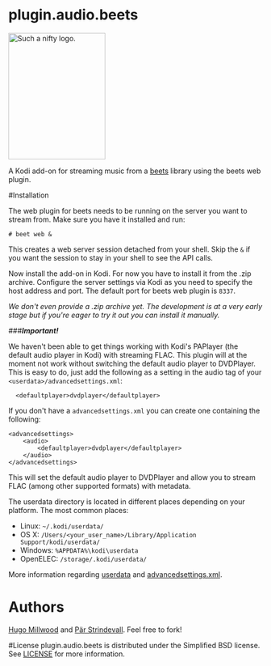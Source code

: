# plugin.audio.beets
<img src="https://raw.githubusercontent.com/HugoMillwood/plugin.audio.beets/master/icon.png"  width="192" height="250" alt="Such a nifty logo.">

A Kodi add-on for streaming music from a [beets](https://github.com/sampsyo/beets) library using the beets web plugin.

#Installation

The web plugin for beets needs to be running on the server you want to stream from. Make sure you have it installed and run:

	# beet web &

This creates a web server session detached from your shell. Skip the ``&`` if you want the session to stay in your shell to see the API calls.

Now install the add-on in Kodi. For now you have to install it from the .zip archive. Configure the server settings via Kodi as you need to specify the host address and port. The default port for beets web plugin is ``8337``.

*We don't even provide a .zip archive yet. The development is at a very early stage but if you're eager to try it out you can install it manually.*

###**_Important!_**

We haven't been able to get things working with Kodi's PAPlayer (the default audio player in Kodi) with streaming FLAC. This plugin will at the moment not work without switching the default audio player to DVDPlayer. This is easy to do, just add the following as a setting in the audio tag of your ``<userdata>/advancedsettings.xml``:

	  <defaultplayer>dvdplayer</defaultplayer>

If you don't have a ``advancedsettings.xml`` you can create one containing the following:

	<advancedsettings>
    	<audio>
	  		<defaultplayer>dvdplayer</defaultplayer>
		</audio>
	</advancedsettings>
	
This will set the default audio player to DVDPlayer and allow you to stream FLAC (among other supported formats) with metadata.

The userdata directory is located in different places depending on your platform. The most common places:

- Linux: ``~/.kodi/userdata/``
- OS X: ``/Users/<your_user_name>/Library/Application Support/kodi/userdata/``
- Windows: ``%APPDATA%\kodi\userdata``
- OpenELEC: ``/storage/.kodi/userdata/`` 

More information regarding [userdata](http://kodi.wiki/view/Userdata) and [advancedsettings.xml](http://kodi.wiki/view/Advancedsettings.xml).

# Authors
[Hugo Millwood](https://github.com/HugoMillwood) and [Pär Strindevall](https://github.com/parski). Feel free to fork!

#License
plugin.audio.beets is distributed under the Simplified BSD license. See [LICENSE](https://github.com/HugoMillwood/plugin.audio.beets/blob/master/LICENSE) for more information.
